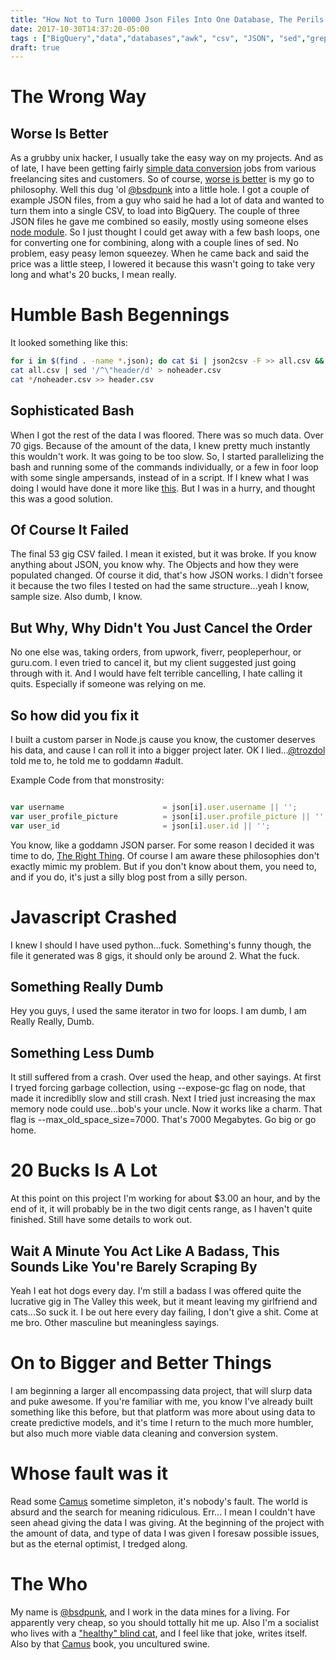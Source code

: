 ```yaml
---
title: "How Not to Turn 10000 Json Files Into One Database, The Perils of Freelancing"
date: 2017-10-30T14:37:20-05:00
tags : ["BigQuery","data","databases","awk", "csv", "JSON", "sed","grep", "bigdata"]
draft: true
---
```

# The Wrong Way

## Worse Is Better

As a grubby unix hacker, I usually take the easy way on my projects. And as of late, I have been getting fairly [simple data conversion](https://openmonstervision.github.io/blog/posts/how-to-make-money-using-grep-sed-and-awk/) jobs from various freelancing sites and customers. So of course, [worse is better](https://www.jwz.org/doc/worse-is-better.html) is my go to philosophy. Well this dug 'ol [@bsdpunk](http://twitter.com/bsdpunk) into a little hole. I got a couple of example JSON files, from a guy who said he had a lot of data and wanted to turn them into a single CSV, to load into BigQuery. The couple of three JSON files he gave me combined so easily, mostly using someone elses [node module](https://www.npmjs.com/package/json2csv). So I just thought I could get away with a few bash loops, one for converting one for combining, along with a couple lines of sed. No problem, easy peasy lemon squeezey. When he came back and said the price was a little steep, I lowered it because this wasn't going to take very long and what's 20 bucks, I mean really.


# Humble Bash Begennings 
It looked something like this:

``` bash
for i in $(find . -name *.json); do cat $i | json2csv -F >> all.csv && echo $i; done
cat all.csv | sed '/^\"header/d' > noheader.csv
cat */noheader.csv >> header.csv
```

## Sophisticated Bash 

When I got the rest of the data I was floored. There was so much data. Over 70 gigs. Because of the amount of the data, I knew pretty much instantly this wouldn't work. It was going to be too slow. So, I started parallelizing the bash and running some of the commands individually, or a few in foor loop with some single ampersands, instead of in a script. If I knew what I was doing I would have done it more like [this](http://codehackit.blogspot.be/2013/08/divide-and-conquer-with-bash-and-friends.html). But I was in a hurry, and thought this was a good solution.

## Of Course It Failed

The final 53 gig CSV failed. I mean it existed, but it was broke. If you know anything about JSON, you know why. The Objects and how they were populated changed. Of course it did, that's how JSON works. I didn't forsee it because the two files I tested on had the same structure...yeah I know, sample size. Also dumb, I know.


## But Why, Why Didn't You Just Cancel the Order

No one else was, taking orders, from upwork, fiverr, peopleperhour, or guru.com. I even tried to cancel it, but my client suggested just going through with it. And I would have felt terrible cancelling, I hate calling it quits. Especially if someone was relying on me. 


## So how did you fix it

I built a custom parser in Node.js cause you know, the customer deserves his data, and cause I can roll it into a bigger project later. OK I lied...[@trozdol](http://twitter.com/trozdol) told me to, he told me to goddamn #adult.

Example Code from that monstrosity:

``` javascript

var username                      = json[i].user.username || '';
var user_profile_picture          = json[i].user.profile_picture || '';
var user_id                       = json[i].user.id || '';
```

You know, like a goddamn JSON parser. For some reason I decided it was time to do, [The Right Thing](https://yosefk.com/blog/what-worse-is-better-vs-the-right-thing-is-really-about.html). Of course I am aware these philosophies don't exactly mimic my problem. But if you don't know about them, you need to, and if you do, it's just a silly blog post from a silly person.

# Javascript Crashed

I knew I should I have used python...fuck. Something's funny though, the file it generated was 8 gigs, it should only be around 2. What the fuck.

## Something Really Dumb

Hey you guys, I used the same iterator in two for loops. I am dumb, I am Really Really, Dumb.

## Something Less Dumb

It still suffered from a crash. Over used the heap, and other sayings. At first I tryed forcing garbage collection, using --expose-gc flag on node, that made it incrediblly slow and still crash. Next I tried just increasing the max memory node could use...bob's your uncle. Now it works like a charm. That flag is --max_old_space_size=7000. That's 7000 Megabytes. Go big or go home.

# 20 Bucks Is A Lot

At this point on this project I'm working for about $3.00 an hour, and by the end of it, it will probably be in the two digit cents range, as I haven't quite finished. Still have some details to work out.

## Wait A Minute You Act Like A Badass, This Sounds Like You're Barely Scraping By

Yeah I eat hot dogs every day. I'm still a badass I was offered quite the lucrative gig in The Valley this week, but it meant leaving my girlfriend and cats...So suck it. I be out here every day failing, I don't give a shit. Come at me bro. Other masculine but meaningless sayings.

# On to Bigger and Better Things

I am beginning a larger all encompassing data project, that will slurp data and puke awesome. If you're familiar with me, you know I've already built something like this before, but that platform was more about using data to create predictive models, and it's time I return to the much more humbler, but also much more viable data cleaning and conversion system.

# Whose fault was it

Read some [Camus](https://www.amazon.com/gp/product/B00IJ0TWHK/ref=as_li_qf_sp_asin_il_tl?ie=UTF8&tag=bsdpblog-20&camp=1789&creative=9325&linkCode=as2&creativeASIN=B00IJ0TWHK&linkId=35eefd37871cbb47a02b0650e3d02812) sometime simpleton, it's nobody's fault. The world is absurd and the search for meaning ridiculous. Err... I mean I couldn't have seen ahead giving the data I was giving. At the beginning of the project with the amount of data, and type of data I was given I foresaw possible issues, but as the eternal optimist, I tredged along.

# The Who

My name is [@bsdpunk](http://twitter.com/bsdpunk), and I work in the data mines for a living. For apparently very cheap, so you should tottally hit me up. Also I'm a socialist who lives with a ["healthy" blind cat](https://www.instagram.com/p/Ba7bXmwjS0j/?taken-by=bsdpunk), and I feel like that joke, writes itself. Also by that [Camus](https://www.amazon.com/gp/product/0679720219/ref=as_li_qf_sp_asin_il_tl?ie=UTF8&tag=bsdpblog-20&camp=1789&creative=9325&linkCode=as2&creativeASIN=0679720219&linkId=49f9264674854c7516a7be2a0b834f7d) book, you uncultured swine.
